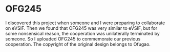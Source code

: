 # OFG245
 I discovered this project when someone and I were preparing to collaborate on eVSIF. Then we found that OFG245 was very similar to eVSIF, but for some nonsensical reason, the cooperation was unilaterally terminated by someone. So I uploaded OFG245 to commemorate our previous cooperation. The copyright of the original design belongs to Ofugao.

